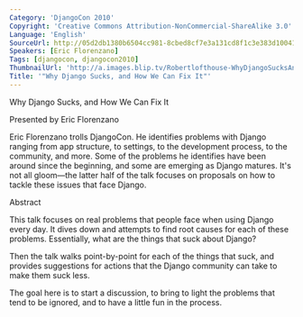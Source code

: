 ```yaml
---
Category: 'DjangoCon 2010'
Copyright: 'Creative Commons Attribution-NonCommercial-ShareAlike 3.0'
Language: 'English'
SourceUrl: http://05d2db1380b6504cc981-8cbed8cf7e3a131cd8f1c3e383d10041.r93.cf2.rackcdn.com/djangocon-2010/44_why-django-sucks-and-how-we-can-fix-it.flv
Speakers: [Eric Florenzano]
Tags: [djangocon, djangocon2010]
ThumbnailUrl: 'http://a.images.blip.tv/Robertlofthouse-WhyDjangoSucksAndHowWeCanFixIt128.png'
Title: '"Why Django Sucks, and How We Can Fix It"'
---
```

Why Django Sucks, and How We Can Fix It

Presented by Eric Florenzano

Eric Florenzano trolls DjangoCon. He identifies problems with Django ranging
from app structure, to settings, to the development process, to the community,
and more. Some of the problems he identifies have been around since the
beginning, and some are emerging as Django matures. It's not all gloom—the
latter half of the talk focuses on proposals on how to tackle these issues
that face Django.

Abstract

This talk focuses on real problems that people face when using Django every
day. It dives down and attempts to find root causes for each of these
problems. Essentially, what are the things that suck about Django?

Then the talk walks point-by-point for each of the things that suck, and
provides suggestions for actions that the Django community can take to make
them suck less.

The goal here is to start a discussion, to bring to light the problems that
tend to be ignored, and to have a little fun in the process.

